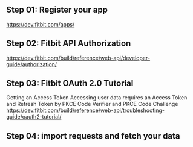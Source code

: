 ## Step 01: Register your app
https://dev.fitbit.com/apps/

## Step 02: Fitbit API Authorization
https://dev.fitbit.com/build/reference/web-api/developer-guide/authorization/

## Step 03: Fitbit OAuth 2.0 Tutorial
Getting an Access Token
Accessing user data requires an Access Token and Refresh Token by PKCE Code Verifier and PKCE Code Challenge
https://dev.fitbit.com/build/reference/web-api/troubleshooting-guide/oauth2-tutorial/

## Step 04: import requests and fetch your data